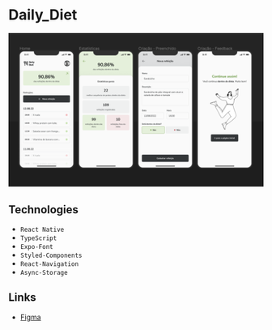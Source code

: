 # Daily_Diet

![layout](./assets/layout-daily-diet.png)

## Technologies

- `React Native`
- `TypeScript`
- `Expo-Font`
- `Styled-Components`
- `React-Navigation`
- `Async-Storage`

## Links

- [Figma](<https://www.figma.com/file/1hQD9CyywKjsmaoNnBHriA/Daily-Diet-%E2%80%A2-Desafio-React-Native-(Community)?type=design&node-id=0-1&mode=design&t=A3wEkaiUiC3ewCRm-0>)

